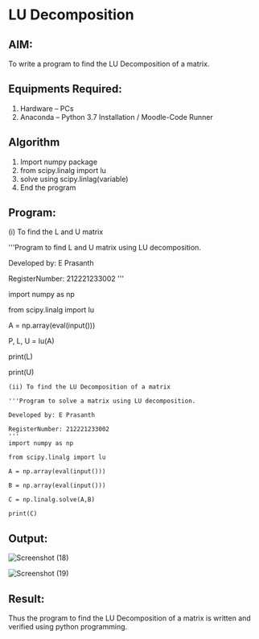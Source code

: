 # LU Decomposition 

## AIM:
To write a program to find the LU Decomposition of a matrix.

## Equipments Required:
1. Hardware – PCs
2. Anaconda – Python 3.7 Installation / Moodle-Code Runner

## Algorithm
1. Import numpy package
2. from scipy.linalg import lu
3. solve using scipy.linlag(variable)
4. End the program

## Program:
(i) To find the L and U matrix

'''Program to find L and U matrix using LU decomposition.

Developed by: E Prasanth

RegisterNumber: 212221233002
'''

import numpy as np

from scipy.linalg import lu

A = np.array(eval(input()))

P, L, U = lu(A)

print(L)

print(U)
```
(ii) To find the LU Decomposition of a matrix

'''Program to solve a matrix using LU decomposition.

Developed by: E Prasanth

RegisterNumber: 212221233002
'''
import numpy as np

from scipy.linalg import lu

A = np.array(eval(input()))

B = np.array(eval(input()))

C = np.linalg.solve(A,B)

print(C)
```

## Output:
![Screenshot (18)](https://github.com/PrasanthE2001/LU-Decomposition/assets/114572171/d840fdb4-a3c6-448e-8a76-420c29bdb063)

![Screenshot (19)](https://github.com/PrasanthE2001/LU-Decomposition/assets/114572171/8cfb6c1e-b6ea-4347-ae27-db60a33bae7b)



## Result:
Thus the program to find the LU Decomposition of a matrix is written and verified using python programming.

